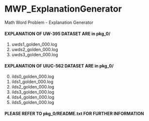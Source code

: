 # MWP_ExplanationGenerator
Math Word Problem - Explanation Generator

#### EXPLANATION OF UW-395 DATASET ARE in pkg_0/
1) uwds1_golden_000.log
2) uwds2_golden_000.log
3) uwds3_golden_000.log

#### EXPLANATION OF UIUC-562 DATASET ARE in pkg_0/
0) ilds0_golden_000.log
1) ilds1_golden_000.log
2) ilds2_golden_000.log
3) ilds3_golden_000.log
4) ilds4_golden_000.log
5) ilds5_golden_000.log

#### PLEASE REFER TO pkg_0/README.txt FOR FURTHER INFORMATION
